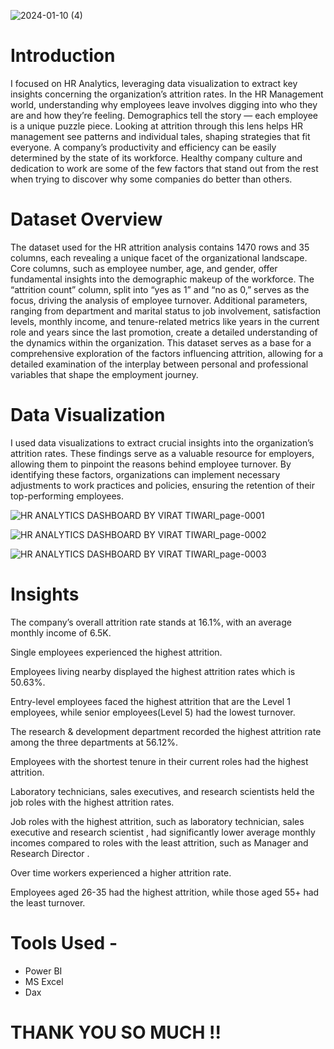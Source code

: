 ![2024-01-10 (4)](https://github.com/Virat-Tiwari/HR-Data-Analytics-Project/assets/66154941/95c9169c-f7bf-4691-a781-610a344607ba)

# Introduction

I focused on HR Analytics, leveraging data visualization to extract key insights concerning the organization’s attrition rates.
In the HR Management world, understanding why employees leave involves digging into who they are and how they’re feeling. Demographics tell the story — each employee is a unique puzzle piece. Looking at attrition through this lens helps HR management see patterns and individual tales, shaping strategies that fit everyone.
A company’s productivity and efficiency can be easily determined by the state of its workforce. Healthy company culture and dedication to work are some of the few factors that stand out from the rest when trying to discover why some companies do better than others.

# Dataset Overview

The dataset used for the HR attrition analysis contains 1470 rows and 35 columns, each revealing a unique facet of the organizational landscape. Core columns, such as employee number, age, and gender, offer fundamental insights into the demographic makeup of the workforce. The “attrition count” column, split into “yes as 1” and “no as 0,” serves as the focus, driving the analysis of employee turnover. Additional parameters, ranging from department and marital status to job involvement, satisfaction levels, monthly income, and tenure-related metrics like years in the current role and years since the last promotion, create a detailed understanding of the dynamics within the organization. This dataset serves as a base for a comprehensive exploration of the factors influencing attrition, allowing for a detailed examination of the interplay between personal and professional variables that shape the employment journey.

# Data Visualization

I used data visualizations to extract crucial insights into the organization’s attrition rates. These findings serve as a valuable resource for employers, allowing them to pinpoint the reasons behind employee turnover. By identifying these factors, organizations can implement necessary adjustments to work practices and policies, ensuring the retention of their top-performing employees.

![HR ANALYTICS DASHBOARD BY VIRAT TIWARI_page-0001](https://github.com/Virat-Tiwari/HR-Data-Analytics-Project/assets/66154941/27e39918-75c5-4629-a815-46973cf2bc2a)



![HR ANALYTICS DASHBOARD BY VIRAT TIWARI_page-0002](https://github.com/Virat-Tiwari/HR-Data-Analytics-Project/assets/66154941/7ef36899-b439-49c3-b37d-f5fd6c7ea0cc)


![HR ANALYTICS DASHBOARD BY VIRAT TIWARI_page-0003](https://github.com/Virat-Tiwari/HR-Data-Analytics-Project/assets/66154941/e57230c6-e26e-47f4-a0c7-25dde47a1d5b)


# Insights

The company’s overall attrition rate stands at 16.1%, with an average monthly income of 6.5K.

Single employees experienced the highest attrition.

Employees living nearby displayed the highest attrition rates which is 50.63%.

Entry-level employees faced the highest attrition that are the Level 1 employees, while senior employees(Level 5) had the lowest turnover.

The research & development department recorded the highest attrition rate among the three departments at 56.12%.

Employees with the shortest tenure in their current roles had the highest attrition.

Laboratory technicians, sales executives, and research scientists held the job roles with the highest attrition rates.

Job roles with the highest attrition, such as laboratory technician, sales executive and research scientist , had significantly lower average monthly incomes compared to roles with the least attrition, such as Manager and Research Director .

Over time workers experienced a higher attrition rate.

Employees aged 26-35 had the highest attrition, while those aged 55+ had the least turnover.

# Tools Used -

- Power BI
- MS Excel
- Dax

# THANK YOU SO MUCH !!
